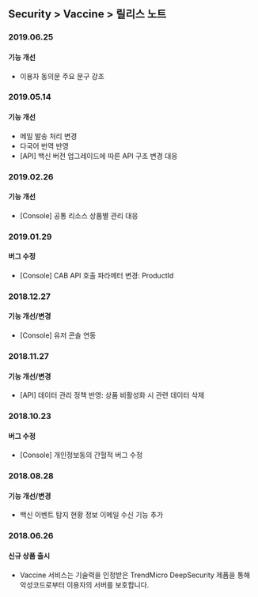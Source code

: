 ## Security > Vaccine > 릴리스 노트

### 2019.06.25

#### 기능 개선
* 이용자 동의문 주요 문구 강조


### 2019.05.14

#### 기능 개선
* 메일 발송 처리 변경
* 다국어 번역 반영
* [API] 백신 버전 업그레이드에 따른 API 구조 변경 대응


### 2019.02.26

#### 기능 개선
* [Console] 공통 리소스 상품별 관리 대응


### 2019.01.29

#### 버그 수정
* [Console] CAB API 호출 파라메터 변경: ProductId


### 2018.12.27

#### 기능 개선/변경
* [Console] 유저 콘솔 연동


### 2018.11.27

#### 기능 개선/변경
* [API] 데이터 관리 정책 반영: 상품 비활성화 시 관련 데이터 삭제


### 2018.10.23

#### 버그 수정
* [Console] 개인정보동의 간헐적 버그 수정


### 2018.08.28

#### 기능 개선/변경

* 백신 이벤트 탐지 현황 정보 이메일 수신 기능 추가


### 2018.06.26

#### 신규 상품 출시

* Vaccine 서비스는 기술력을 인정받은 TrendMicro DeepSecurity 제품을 통해 악성코드로부터 이용자의 서버를 보호합니다.
